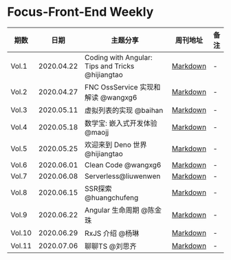 # Focus-Front-End Weekly

|期数|日期|主题分享|周刊地址|备注|
|---|---|---|---|---|
| Vol.1 | 2020.04.22 | Coding with Angular: Tips and Tricks @hijiangtao | [Markdown](./2020-04-22.md) |-|
| Vol.2 | 2020.04.27 | FNC OssService 实现和解读 @wangxg6 | [Markdown](./2020-04-27.md) |-|
| Vol.3 | 2020.05.11 | 虚拟列表的实现 @baihan | [Markdown](./2020-05-11.md) |-|
| Vol.4 | 2020.05.18 | 数学宝: 嵌入式开发体验 @maojj | [Markdown](./2020-05-18.md) |-|
| Vol.5 | 2020.05.25 | 欢迎来到 Deno 世界 @hijiangtao | [Markdown](./2020-05-25.md) |-|
| Vol.6 | 2020.06.01 | Clean Code @wangxg6 | [Markdown](./2020-06-01.md) |-|
| Vol.7 | 2020.06.08 | Serverless@liuwenwen | [Markdown](./2020-06-08.md) |-|
| Vol.8 | 2020.06.15 | SSR探索@huangchufeng | [Markdown](./2020-06-15.md) |-|
| Vol.9 | 2020.06.22 | Angular 生命周期 @陈金珠 | [Markdown](./2020-06-22.md) |-|
| Vol.10 | 2020.06.29 | RxJS 介绍 @杨琳 | [Markdown](./2020-06-29.md) |-|
| Vol.11 | 2020.07.06 | 聊聊TS @刘思齐 | [Markdown](./2020-07-06.md) |-|
